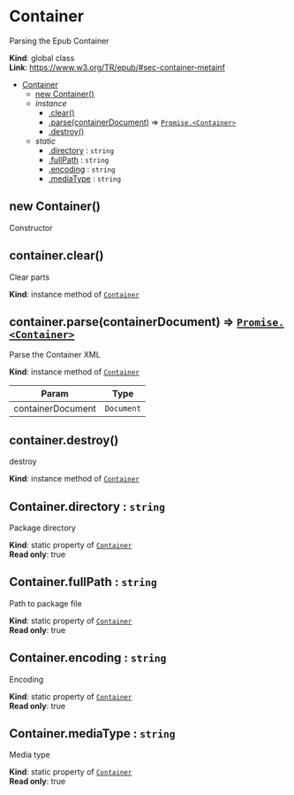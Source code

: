 <a name="Container"></a>

# Container
Parsing the Epub Container

**Kind**: global class  
**Link**: https://www.w3.org/TR/epub/#sec-container-metainf  

* [Container](#Container)
    * [new Container()](#new_Container_new)
    * _instance_
        * [.clear()](#Container+clear)
        * [.parse(containerDocument)](#Container+parse) ⇒ [<code>Promise.&lt;Container&gt;</code>](#Container)
        * [.destroy()](#Container+destroy)
    * _static_
        * [.directory](#Container.directory) : <code>string</code>
        * [.fullPath](#Container.fullPath) : <code>string</code>
        * [.encoding](#Container.encoding) : <code>string</code>
        * [.mediaType](#Container.mediaType) : <code>string</code>

<a name="new_Container_new"></a>

## new Container()
Constructor

<a name="Container+clear"></a>

## container.clear()
Clear parts

**Kind**: instance method of [<code>Container</code>](#Container)  
<a name="Container+parse"></a>

## container.parse(containerDocument) ⇒ [<code>Promise.&lt;Container&gt;</code>](#Container)
Parse the Container XML

**Kind**: instance method of [<code>Container</code>](#Container)  

| Param | Type |
| --- | --- |
| containerDocument | <code>Document</code> | 

<a name="Container+destroy"></a>

## container.destroy()
destroy

**Kind**: instance method of [<code>Container</code>](#Container)  
<a name="Container.directory"></a>

## Container.directory : <code>string</code>
Package directory

**Kind**: static property of [<code>Container</code>](#Container)  
**Read only**: true  
<a name="Container.fullPath"></a>

## Container.fullPath : <code>string</code>
Path to package file

**Kind**: static property of [<code>Container</code>](#Container)  
**Read only**: true  
<a name="Container.encoding"></a>

## Container.encoding : <code>string</code>
Encoding

**Kind**: static property of [<code>Container</code>](#Container)  
**Read only**: true  
<a name="Container.mediaType"></a>

## Container.mediaType : <code>string</code>
Media type

**Kind**: static property of [<code>Container</code>](#Container)  
**Read only**: true  
